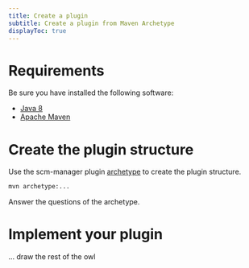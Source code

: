```yaml
---
title: Create a plugin
subtitle: Create a plugin from Maven Archetype
displayToc: true
---
```


# Requirements

Be sure you have installed the following software:

* [Java 8](https://java.com/de/download/)
* [Apache Maven](http://maven.apache.org/)

# Create the plugin structure

Use the scm-manager plugin [archetype](https://maven.apache.org/guides/introduction/introduction-to-archetypes.html)
to create the plugin structure.

```bash
mvn archetype:...
```

Answer the questions of the archetype.

# Implement your plugin

... draw the rest of the owl
